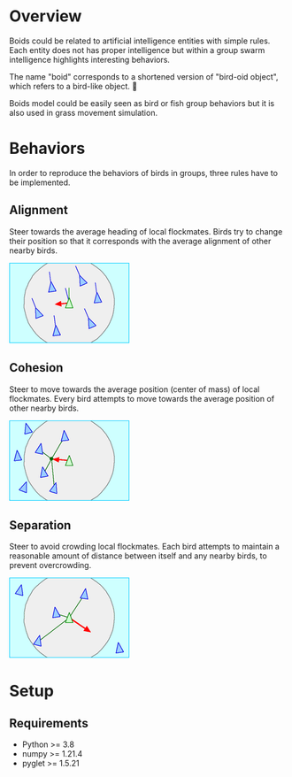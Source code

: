 # Overview
Boids could be related to artificial intelligence entities with simple rules. Each entity does not has proper intelligence but within a group swarm intelligence highlights interesting behaviors.

The name "boid" corresponds to a shortened version of "bird-oid object", which refers to a bird-like object. 🐣

Boids model could be easily seen as bird or fish group behaviors but it is also used in grass movement simulation.

# Behaviors
In order to reproduce the behaviors of birds in groups, three rules have to be implemented.

## Alignment
Steer towards the average heading of local flockmates.
Birds try to change their position so that it corresponds with the average alignment of other nearby birds.

![Alignment](img/Rule_alignment.gif)

## Cohesion
Steer to move towards the average position (center of mass) of local flockmates.
Every bird attempts to move towards the average position of other nearby birds.

![Cohesion](img/Rule_cohesion.gif)

## Separation
Steer to avoid crowding local flockmates.
Each bird attempts to maintain a reasonable amount of distance between itself and any nearby birds, to prevent overcrowding.

![Separation](img/Rule_separation.gif)

# Setup

## Requirements
- Python >= 3.8
- numpy >= 1.21.4
- pyglet >= 1.5.21
